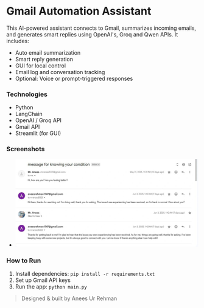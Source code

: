 # Gmail Automation Assistant

This AI-powered assistant connects to Gmail, summarizes incoming emails, and generates smart replies using OpenAI's, Groq and Qwen APIs. It includes:

- Auto email summarization
- Smart reply generation
- GUI for local control
- Email log and conversation tracking
- Optional: Voice or prompt-triggered responses

### Technologies
- Python
- LangChain
- OpenAI / Groq API
- Gmail API
- Streamlit (for GUI)

### Screenshots
- ![screenshot](https://github.com/Anees99/Generative-AI/blob/main/Gmail%20Automation%20Asistant/Simple%20Demo%20Screenshot.jpeg)


### How to Run
1. Install dependencies: `pip install -r requirements.txt`
2. Set up Gmail API keys
3. Run the app: `python main.py`

> Designed & built by Anees Ur Rehman
